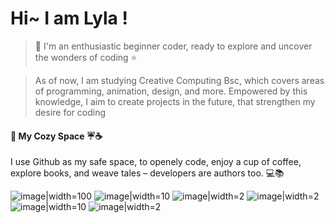 # Hi~  I am Lyla !  

>🌸 I'm an enthusiastic beginner coder, ready to explore and uncover the wonders of coding ⭐
  
> As of now, I am studying Creative Computing Bsc, which covers areas of programming, animation, design, and more.
 Empowered by this knowledge, I aim to create projects in the future, that strengthen my desire for coding
#### 📃 My Cozy Space ☔☕
I use Github as my safe space, to openely code, enjoy a cup of coffee, explore books,  and weave tales – developers are authors too. 💻📚

![image|width=100](https://user-images.githubusercontent.com/74038190/236544207-c4f427b3-be04-4cfe-a3d2-2eabb0d2de73.gif)
![image|width=10](https://user-images.githubusercontent.com/74038190/226127923-0e8b7792-7b3c-462b-951b-63c96ba1a5af.gif)
![image|width=2](https://user-images.githubusercontent.com/74038190/240903780-02d5a390-b263-43a4-981c-fbdc18c8b902.gif)
![image|width=2](https://user-images.githubusercontent.com/74038190/240814242-2c79649a-b04c-4c78-998f-c126db48305c.png)
![image|width=10](https://user-images.githubusercontent.com/74038190/241763891-7bb1e704-6026-48f9-8435-2f4d40101348.gif)
![image|width=2](https://user-images.githubusercontent.com/74038190/243078871-08fa9f5b-dcb7-4f5e-8721-203468dda5f3.gif)

